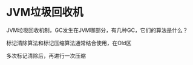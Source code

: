 JVM垃圾回收机
========

JVM垃圾回收机制，GC发生在JVM哪部分，有几种GC，它们的算法是什么？

标记清除算法和标记压缩算法通常结合使用，在Old区

多次标记清除后，再进行一次压缩
